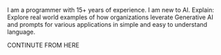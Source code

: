 
I am a programmer  with 15+ years of experience. I am new to AI. Explain:  Explore real world examples of how organizations leverate Generative AI and prompts for various applications
in simple and easy to understand language.

CONTINUTE FROM HERE